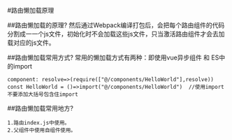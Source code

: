 #路由懒加载原理

##路由懒加载的原理?
然后通过Webpack编译打包后，会把每个路由组件的代码分割成一一个js文件，初始化时不会加载这些js文件，只当激活路由组件才会去加载对应的js文件。

##路由懒加载常用方式?
常用的懒加载方式有两种：即使用vue异步组件 和 ES中的import
~~~
component: resolve=>(require(["@/components/HelloWorld"],resolve))
const HelloWorld = ()=>import("@/components/HelloWorld")  //使用import不要添加大括号包含住import

~~~

##路由懒加载常用地方?
~~~
1.路由index.js中使用。
2.父组件中使用自组件使用。
~~~